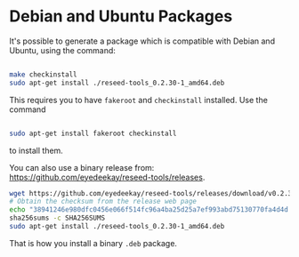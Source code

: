 # Debian and Ubuntu Packages

It's possible to generate a package which is compatible with Debian and Ubuntu,
using the command:

```sh

make checkinstall
sudo apt-get install ./reseed-tools_0.2.30-1_amd64.deb
```

This requires you to have `fakeroot` and `checkinstall` installed. Use the command

```sh

sudo apt-get install fakeroot checkinstall
```

to install them.

You can also use a binary release from: https://github.com/eyedeekay/reseed-tools/releases.


```sh
wget https://github.com/eyedeekay/reseed-tools/releases/download/v0.2.30/reseed-tools_0.2.30-1_amd64.deb
# Obtain the checksum from the release web page
echo "38941246e980dfc0456e066f514fc96a4ba25d25a7ef993abd75130770fa4d4d reseed-tools_0.2.30-1_amd64.deb" > SHA256SUMS
sha256sums -c SHA256SUMS
sudo apt-get install ./reseed-tools_0.2.30-1_amd64.deb
```

That is how you install a binary `.deb` package.
